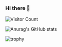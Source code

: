 ### Hi there 👋

![Visitor Count](https://profile-counter.glitch.me/ThaiDat/count.svg)

![Anurag's GitHub stats](https://github-readme-stats.vercel.app/api?username=ThaiDat&show_icons=true&theme=tokyonight&count_private=true&include_all_commits=true&custom_title=Activities)

![trophy](https://github-profile-trophy.vercel.app/?username=ThaiDat&theme=tokyonight)
